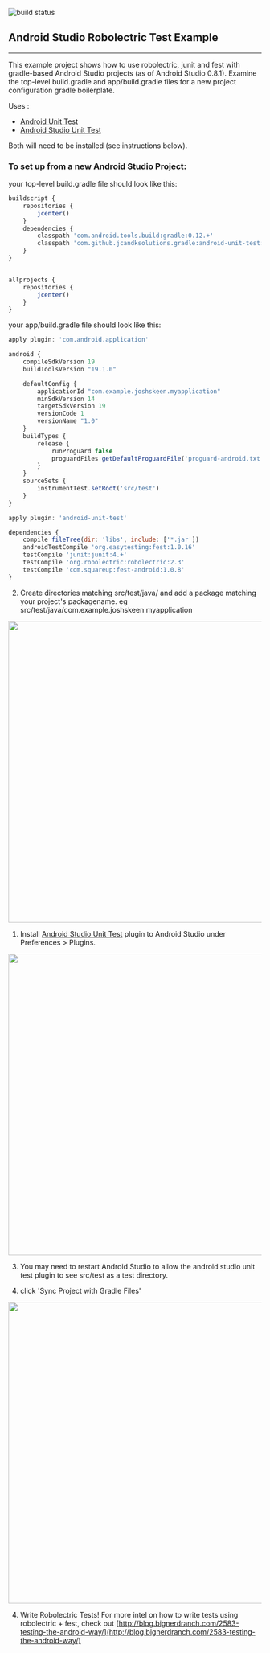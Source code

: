 ![build status](https://travis-ci.org/mutexkid/android-studio-robolectric-example.svg)

## Android Studio Robolectric Test Example
--- 
This example project shows how to use robolectric, junit and fest with gradle-based Android Studio projects (as of Android Studio 0.8.1). Examine the top-level build.gradle and app/build.gradle files for a new project configuration gradle boilerplate. 

Uses :

- [Android Unit Test](https://github.com/JCAndKSolutions/android-unit-test)  
- [Android Studio Unit Test](https://github.com/evant/android-studio-unit-test-plugin) 

Both will need to be installed (see instructions below).

### To set up from a new Android Studio Project: 

your top-level build.gradle file should look like this: 

```javascript
buildscript {
    repositories {
        jcenter()
    }
    dependencies {
        classpath 'com.android.tools.build:gradle:0.12.+'
        classpath 'com.github.jcandksolutions.gradle:android-unit-test:+'
    }
}


allprojects {
    repositories {
        jcenter()
    }
}
```

your app/build.gradle file should look like this: 

```javascript
apply plugin: 'com.android.application'

android {
    compileSdkVersion 19
    buildToolsVersion "19.1.0"

    defaultConfig {
        applicationId "com.example.joshskeen.myapplication"
        minSdkVersion 14
        targetSdkVersion 19
        versionCode 1
        versionName "1.0"
    }
    buildTypes {
        release {
            runProguard false
            proguardFiles getDefaultProguardFile('proguard-android.txt'), 'proguard-rules.pro'
        }
    }
    sourceSets {
        instrumentTest.setRoot('src/test')
    }
}

apply plugin: 'android-unit-test'

dependencies {
    compile fileTree(dir: 'libs', include: ['*.jar'])
    androidTestCompile 'org.easytesting:fest:1.0.16'
    testCompile 'junit:junit:4.+'
    testCompile 'org.robolectric:robolectric:2.3'
    testCompile 'com.squareup:fest-android:1.0.8'
}
```


2. Create directories matching src/test/java/ and add a package matching your project's packagename. eg src/test/java/com.example.joshskeen.myapplication
 <img src="https://www.evernote.com/shard/s313/sh/d69d9f94-76cb-42ac-858f-b6f7da68a6fb/f8d5f3ca3223094317d895c78cae5103/deep/0/TestMyActivity.java----app----android-studio-robolectric-example------code-foo-bar-android-studio-robolectric-example----Android-Studio-(Beta)-0.8.4.png" width="600">

1. Install [Android Studio Unit Test](https://github.com/evant/android-studio-unit-test-plugin) plugin to Android Studio under Preferences > Plugins.
 <img src="https://www.evernote.com/shard/s313/sh/fd96c364-d3f7-44bf-b47f-a92a120a2b31/05956583f739e98b5c3e40242bcae820/deep/0/Preferences-and-TestMyActivity.java----app----My-Application------AndroidStudioProjects-MyApplication----Android-Studio-(Beta)-0.8.1.png" width="600">


3. You may need to restart Android Studio to allow the android studio unit test plugin to see src/test as a test directory.

4. click 'Sync Project with Gradle Files'
 <img src="https://www.evernote.com/shard/s313/sh/75d04b22-0ef0-449e-b137-e65dd4948865/28376be9739b21ca941d8fb6a4eeda88/deep/0/README.md----MyApplication----My-Application------AndroidStudioProjects-MyApplication----Android-Studio-(Beta)-0.8.1.png" width="600">

4. Write Robolectric Tests! For more intel on how to write tests using robolectric + fest, check out [http://blog.bignerdranch.com/2583-testing-the-android-way/](http://blog.bignerdranch.com/2583-testing-the-android-way/)


